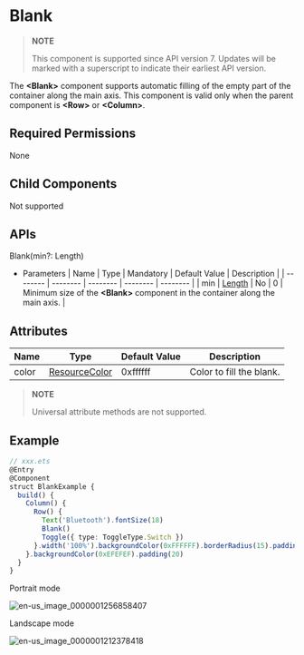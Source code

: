# Blank


> **NOTE**
>
> This component is supported since API version 7. Updates will be marked with a superscript to indicate their earliest API version.


The **\<Blank>** component supports automatic filling of the empty part of the container along the main axis. This component is valid only when the parent component is **\<Row>** or **\<Column>**.


## Required Permissions

None


## Child Components

Not supported


## APIs

Blank(min?:  Length)

- Parameters
  | Name | Type | Mandatory | Default Value | Description |
  | -------- | -------- | -------- | -------- | -------- |
  | min | [Length](../../ui/ts-types.md) | No | 0 | Minimum size of the **&lt;Blank&gt;** component in the container along the main axis. |


## Attributes

| Name | Type | Default Value | Description |
| -------- | -------- | -------- | -------- |
| color | [ResourceColor](../../ui/ts-types.md) | 0xffffff | Color to fill the blank. |

> **NOTE**
>
> Universal attribute methods are not supported.


## Example


```ts
// xxx.ets
@Entry
@Component
struct BlankExample {
  build() {
    Column() {
      Row() {
        Text('Bluetooth').fontSize(18)
        Blank()
        Toggle({ type: ToggleType.Switch })
      }.width('100%').backgroundColor(0xFFFFFF).borderRadius(15).padding({ left: 12 })
    }.backgroundColor(0xEFEFEF).padding(20)
  }
}
```

Portrait mode

![en-us_image_0000001256858407](figures/en-us_image_0000001256858407.gif)

Landscape mode

![en-us_image_0000001212378418](figures/en-us_image_0000001212378418.gif)
